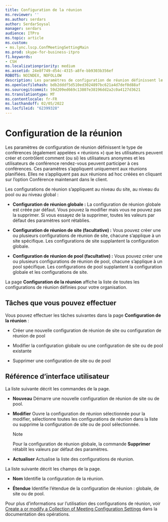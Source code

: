 ```yaml
---
title: Configuration de la réunion
ms.reviewer: ''
ms.author: serdars
author: SerdarSoysal
manager: serdars
audience: ITPro
ms.topic: article
ms.custom:
- ms.lync.lscp.ConfMeetingSettingMain
ms.prod: skype-for-business-itpro
f1.keywords:
- CSH
ms.localizationpriority: medium
ms.assetid: 24e8f749-d54c-4315-a8fe-bb9303b356ef
ROBOTS: NOINDEX, NOFOLLOW
description: Les paramètres de configuration de réunion définissent le type de conférences (également appelées « événements de réunion » ) que les utilisateurs peuvent créer, et contrôlent comment (ou si) les utilisateurs anonymes et les utilisateurs de conférence rendez-vous peuvent participer à ces conférences. Ces paramètres s’appliquent uniquement aux réunions planifiées. Elles ne s’appliquent pas aux réunions ad hoc créées en cliquant sur l’option Conférence maintenant dans le client.
ms.openlocfilehash: bdb2dddf5d510ed3024897bc621a4d7def0d88af
ms.sourcegitcommit: 59d209ed669c13807e38196dd2a2c0a4127d3621
ms.translationtype: MT
ms.contentlocale: fr-FR
ms.lasthandoff: 02/05/2022
ms.locfileid: "62399328"
---
```

# <a name="meeting-configuration"></a>Configuration de la réunion

Les paramètres de configuration de réunion définissent le type de conférences (également appelées « réunions ») que les utilisateurs peuvent créer et contrôlent comment (ou si) les utilisateurs anonymes et les utilisateurs de conférence rendez-vous peuvent participer à ces conférences. Ces paramètres s’appliquent uniquement aux réunions planifiées. Elles ne s’appliquent pas aux réunions ad hoc créées en cliquant sur l’option Conférence maintenant dans le client.

Les configurations de réunion s’appliquent au niveau du site, au niveau du pool ou au niveau global :

- **Configuration de réunion globale :** La configuration de réunion globale est créée par défaut. Vous pouvez la modifier mais vous ne pouvez pas la supprimer. Si vous essayez de la supprimer, toutes les valeurs par défaut des paramètres sont rétablies.

- **Configuration de réunion de site (facultative) :** Vous pouvez créer une ou plusieurs configurations de réunion de site, chacune s’applique à un site spécifique. Les configurations de site supplantent la configuration globale.

- **Configuration de réunion de pool (facultative) :** Vous pouvez créer une ou plusieurs configurations de réunion de pool, chacune s’applique à un pool spécifique. Les configurations de pool supplantent la configuration globale et les configurations de site.

La page **Configuration de la réunion** affiche la liste de toutes les configurations de réunion définies pour votre organisation.

## <a name="tasks-you-can-perform"></a>Tâches que vous pouvez effectuer

Vous pouvez effectuer les tâches suivantes dans la page **Configuration de la réunion** :

- Créer une nouvelle configuration de réunion de site ou configuration de réunion de pool

- Modifier la configuration globale ou une configuration de site ou de pool existante

- Supprimer une configuration de site ou de pool

## <a name="ui-reference"></a>Référence d’interface utilisateur

La liste suivante décrit les commandes de la page.

- **Nouveau** Démarre une nouvelle configuration de réunion de site ou de pool.

- **Modifier** Ouvre la configuration de réunion sélectionnée pour la modifier, sélectionne toutes les configurations de réunion dans la liste ou supprime la configuration de site ou de pool sélectionnée.

    > [!NOTE]
    > Pour la configuration de réunion globale, la commande **Supprimer** rétablit les valeurs par défaut des paramètres.

- **Actualiser** Actualise la liste des configurations de réunion.

La liste suivante décrit les champs de la page.

- **Nom** Identifie la configuration de la réunion.

- **Étendue** Identifie l’étendue de la configuration de réunion : globale, de site ou de pool.

Pour plus d’informations sur l’utilisation des configurations de réunion, voir [Create a or modify a Collection of Meeting Configuration Settings](/previous-versions/office/lync-server-2013/lync-server-2013-create-or-modify-a-collection-of-meeting-configuration-settings) dans la documentation des opérations.